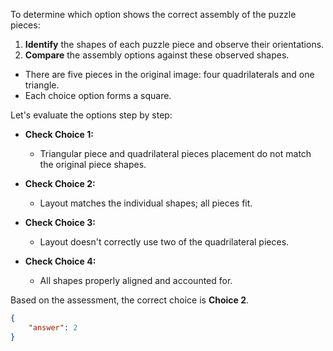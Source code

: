To determine which option shows the correct assembly of the puzzle pieces:

1. **Identify** the shapes of each puzzle piece and observe their orientations.
2. **Compare** the assembly options against these observed shapes.

- There are five pieces in the original image: four quadrilaterals and one triangle.
- Each choice option forms a square.

Let's evaluate the options step by step:

- **Check Choice 1:** 
  - Triangular piece and quadrilateral pieces placement do not match the original piece shapes.

- **Check Choice 2:** 
  - Layout matches the individual shapes; all pieces fit.

- **Check Choice 3:** 
  - Layout doesn't correctly use two of the quadrilateral pieces.

- **Check Choice 4:** 
  - All shapes properly aligned and accounted for.

Based on the assessment, the correct choice is **Choice 2**.

```json
{
    "answer": 2
}
```